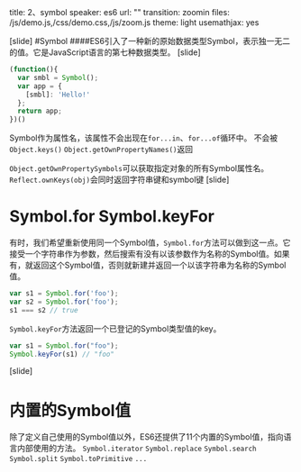 title: 2、symbol
speaker: es6
url: ""
transition: zoomin
files: /js/demo.js,/css/demo.css,/js/zoom.js
theme: light
usemathjax: yes

[slide]
    #Symbol
    ####ES6引入了一种新的原始数据类型Symbol，表示独一无二的值。它是JavaScript语言的第七种数据类型。
[slide]
```javascript
(function(){
  var smbl = Symbol();
  var app = {
    [smbl]: 'Hello!'
  };
  return app;
})()
```
Symbol作为属性名，该属性不会出现在`for...in`、`for...of`循环中。
不会被 `Object.keys()` `Object.getOwnPropertyNames()`返回

`Object.getOwnPropertySymbols`可以获取指定对象的所有Symbol属性名。
`Reflect.ownKeys(obj)`会同时返回字符串键和symbol键
[slide]
# Symbol.for Symbol.keyFor
有时，我们希望重新使用同一个Symbol值，`Symbol.for`方法可以做到这一点。它接受一个字符串作为参数，然后搜索有没有以该参数作为名称的Symbol值。如果有，就返回这个Symbol值，否则就新建并返回一个以该字符串为名称的Symbol值。
```javascript
var s1 = Symbol.for('foo');
var s2 = Symbol.for('foo');
s1 === s2 // true
```
`Symbol.keyFor`方法返回一个已登记的Symbol类型值的key。
```javascript
var s1 = Symbol.for("foo");
Symbol.keyFor(s1) // "foo"
```
[slide]
# 内置的Symbol值

除了定义自己使用的Symbol值以外，ES6还提供了11个内置的Symbol值，指向语言内部使用的方法。
`Symbol.iterator`
`Symbol.replace`
`Symbol.search`
`Symbol.split`
`Symbol.toPrimitive`
`...`
